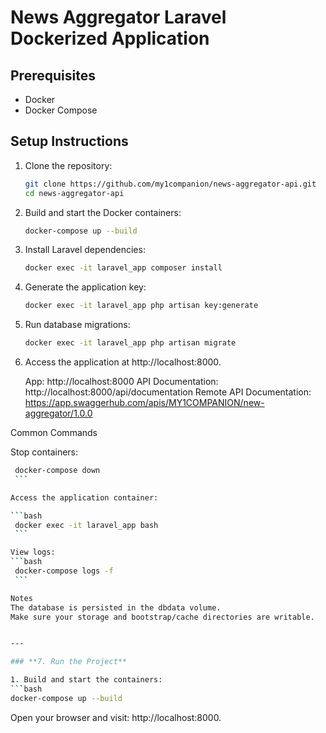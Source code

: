 # News Aggregator Laravel Dockerized Application

## Prerequisites

- Docker
- Docker Compose

## Setup Instructions

1. Clone the repository:
   ```bash
   git clone https://github.com/my1companion/news-aggregator-api.git
   cd news-aggregator-api
    ```
2. Build and start the Docker containers:

	```bash
	docker-compose up --build
	```
3. Install Laravel dependencies:
	```bash
	docker exec -it laravel_app composer install
	```
4. Generate the application key:
	```bash
	docker exec -it laravel_app php artisan key:generate
 	```
5. Run database migrations:
	```bash
	docker exec -it laravel_app php artisan migrate
 	```
 6. Access the application at http://localhost:8000.

	App: http://localhost:8000
	API Documentation: http://localhost:8000/api/documentation
	Remote API Documentation: https://app.swaggerhub.com/apis/MY1COMPANION/new-aggregator/1.0.0
	

Common Commands

Stop containers:
   ```bash
	docker-compose down
 	```

Access the application container:
 
   ```bash
	docker exec -it laravel_app bash
 	```

View logs:
   ```bash
	docker-compose logs -f
 	```

Notes
The database is persisted in the dbdata volume.
Make sure your storage and bootstrap/cache directories are writable.


---

### **7. Run the Project**

1. Build and start the containers:
   ```bash
   docker-compose up --build
   ```
Open your browser and visit: http://localhost:8000.

